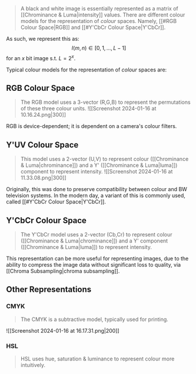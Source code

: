 > A black and white image is essentially represented as a matrix of [[Chrominance & Luma|intensity]] values.
> There are different colour models for the representation of *colour* spaces. Namely, [[#RGB Colour Space|RGB]] and [[#Y'CbCr Colour Space|Y'CbCr]].

As such, we represent this as:
$$I(m,n) \in [0,1,...,L-1]$$
for an $x$ bit image s.t. $L= 2^x$. 

Typical colour models for the representation of *colour* spaces are:
## RGB Colour Space
> The RGB model uses a 3-vector (R,G,B) to represent the permutations of these three colour units.
> ![[Screenshot 2024-01-16 at 10.16.24.png|300]]

RGB is device-dependent; it is dependent on a camera's colour filters.

## Y'UV Colour Space
> This model uses a 2-vector (U,V) to represent colour ([[Chrominance & Luma|chrominance]]) and a Y' ([[Chrominance & Luma|luma]]) component to represent intensity.
> ![[Screenshot 2024-01-16 at 11.33.08.png|300]]

Originally, this was done to preserve compatibility between colour and BW television systems.
In the modern day, a variant of this is commonly used, called [[#Y'CbCr Colour Space|Y'CbCr]].
## Y'CbCr Colour Space
> The Y'CbCr model uses a 2-vector (Cb,Cr) to represent colour ([[Chrominance & Luma|chrominance]]) and a Y' component ([[Chrominance & Luma|luma]]) to represent intensity.

This representation can be more useful for representing images, due to the ability to compress the image data without significant loss to quality, via [[Chroma Subsampling|chroma subsampling]].

## Other Representations
### CMYK
> The CMYK is a subtractive model, typically used for printing.

![[Screenshot 2024-01-16 at 16.17.31.png|200]]

### HSL
> HSL uses hue, saturation & luminance to represent colour more intuitively.




